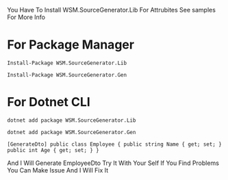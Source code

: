 You Have To Install WSM.SourceGenerator.Lib For Attrubites
See samples For More Info

# For Package Manager

`
Install-Package WSM.SourceGenerator.Lib
`

`
Install-Package WSM.SourceGenerator.Gen
`

# For Dotnet CLI

`
dotnet add package WSM.SourceGenerator.Lib
`

`
dotnet add package WSM.SourceGenerator.Gen
`


`
[GenerateDto]
public class Employee
{
     public string Name { get; set; }
     public int Age { get; set; }
}
`


And I Will Generate EmployeeDto Try It With Your Self
If You Find Problems You Can Make Issue And I Will Fix It
